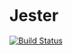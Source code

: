 # Jester

[![Build Status](https://travis-ci.org/richorama/Jester.jl.svg?branch=master)](https://travis-ci.org/richorama/Jester.jl)
